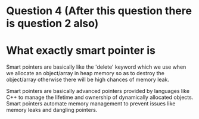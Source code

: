 # Question 4 (After this question there is question 2 also)
# What exactly smart pointer is
Smart pointers are basically like the 'delete' keyword which we use 
when we allocate an object/array in heap memory so as to destroy the 
object/array otherwise there will be high chances of memory leak.

Smart pointers are basically advanced pointers provided by languages 
like C++ to manage the lifetime and ownership of dynamically allocated objects.
Smart pointers automate memory management to prevent issues like memory leaks 
and dangling pointers.




